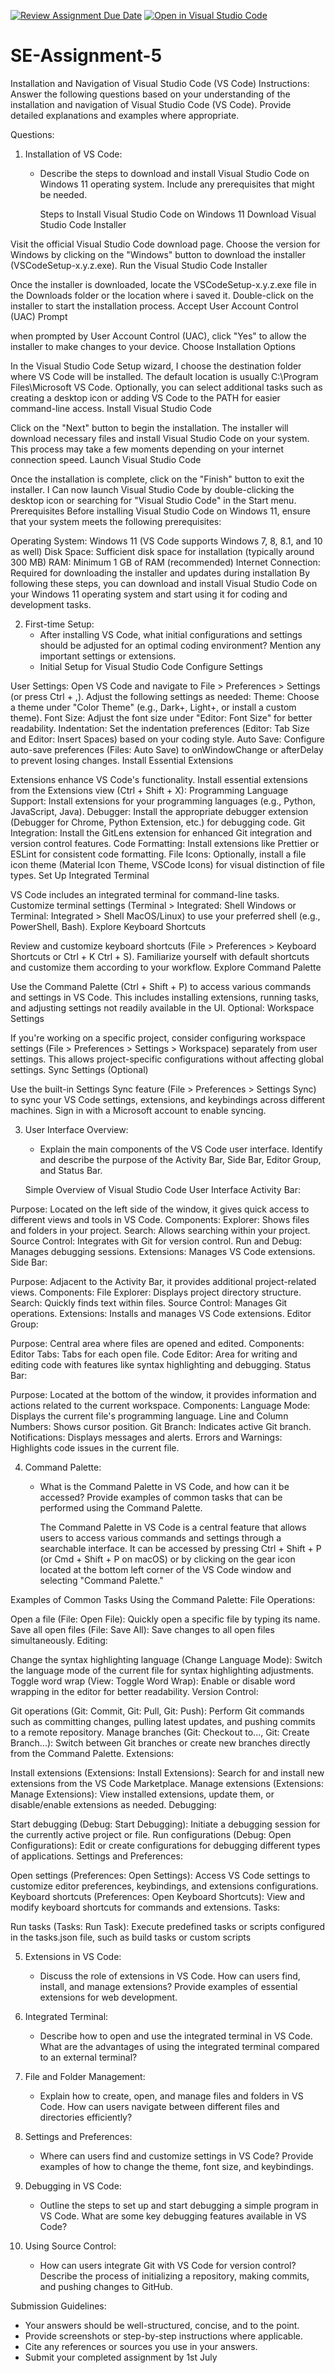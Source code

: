 [![Review Assignment Due Date](https://classroom.github.com/assets/deadline-readme-button-22041afd0340ce965d47ae6ef1cefeee28c7c493a6346c4f15d667ab976d596c.svg)](https://classroom.github.com/a/XoLGRbHq)
[![Open in Visual Studio Code](https://classroom.github.com/assets/open-in-vscode-2e0aaae1b6195c2367325f4f02e2d04e9abb55f0b24a779b69b11b9e10269abc.svg)](https://classroom.github.com/online_ide?assignment_repo_id=15294424&assignment_repo_type=AssignmentRepo)
# SE-Assignment-5
Installation and Navigation of Visual Studio Code (VS Code)
 Instructions:
Answer the following questions based on your understanding of the installation and navigation of Visual Studio Code (VS Code). Provide detailed explanations and examples where appropriate.

 Questions:

1. Installation of VS Code:
   - Describe the steps to download and install Visual Studio Code on Windows 11 operating system. Include any prerequisites that might be needed.

     Steps to Install Visual Studio Code on Windows 11
Download Visual Studio Code Installer

Visit the official Visual Studio Code download page.
Choose the version for Windows by clicking on the "Windows" button to download the installer (VSCodeSetup-x.y.z.exe).
Run the Visual Studio Code Installer

Once the installer is downloaded, locate the VSCodeSetup-x.y.z.exe file in the Downloads folder or the location where i saved it.
Double-click on the installer to start the installation process.
Accept User Account Control (UAC) Prompt

when prompted by User Account Control (UAC), click "Yes" to allow the installer to make changes to your device.
Choose Installation Options

In the Visual Studio Code Setup wizard, I choose the destination folder where VS Code will be installed. The default location is usually C:\Program Files\Microsoft VS Code.
Optionally, you can select additional tasks such as creating a desktop icon or adding VS Code to the PATH for easier command-line access.
Install Visual Studio Code

Click on the "Next" button to begin the installation.
The installer will download necessary files and install Visual Studio Code on your system. This process may take a few moments depending on your internet connection speed.
Launch Visual Studio Code

Once the installation is complete, click on the "Finish" button to exit the installer.
I Can now launch Visual Studio Code by double-clicking the desktop icon or searching for "Visual Studio Code" in the Start menu.
Prerequisites
Before installing Visual Studio Code on Windows 11, ensure that your system meets the following prerequisites:

Operating System: Windows 11 (VS Code supports Windows 7, 8, 8.1, and 10 as well)
Disk Space: Sufficient disk space for installation (typically around 300 MB)
RAM: Minimum 1 GB of RAM (recommended)
Internet Connection: Required for downloading the installer and updates during installation
By following these steps, you can download and install Visual Studio Code on your Windows 11 operating system and start using it for coding and development tasks.

2. First-time Setup:
   - After installing VS Code, what initial configurations and settings should be adjusted for an optimal coding environment? Mention any important settings or extensions.
   - Initial Setup for Visual Studio Code
Configure Settings

User Settings: Open VS Code and navigate to File > Preferences > Settings (or press Ctrl + ,). Adjust the following settings as needed:
Theme: Choose a theme under "Color Theme" (e.g., Dark+, Light+, or install a custom theme).
Font Size: Adjust the font size under "Editor: Font Size" for better readability.
Indentation: Set the indentation preferences (Editor: Tab Size and Editor: Insert Spaces) based on your coding style.
Auto Save: Configure auto-save preferences (Files: Auto Save) to onWindowChange or afterDelay to prevent losing changes.
Install Essential Extensions

Extensions enhance VS Code's functionality. Install essential extensions from the Extensions view (Ctrl + Shift + X):
Programming Language Support: Install extensions for your programming languages (e.g., Python, JavaScript, Java).
Debugger: Install the appropriate debugger extension (Debugger for Chrome, Python Extension, etc.) for debugging code.
Git Integration: Install the GitLens extension for enhanced Git integration and version control features.
Code Formatting: Install extensions like Prettier or ESLint for consistent code formatting.
File Icons: Optionally, install a file icon theme (Material Icon Theme, VSCode Icons) for visual distinction of file types.
Set Up Integrated Terminal

VS Code includes an integrated terminal for command-line tasks. Customize terminal settings (Terminal > Integrated: Shell Windows or Terminal: Integrated > Shell MacOS/Linux) to use your preferred shell (e.g., PowerShell, Bash).
Explore Keyboard Shortcuts

Review and customize keyboard shortcuts (File > Preferences > Keyboard Shortcuts or Ctrl + K Ctrl + S). Familiarize yourself with default shortcuts and customize them according to your workflow.
Explore Command Palette

Use the Command Palette (Ctrl + Shift + P) to access various commands and settings in VS Code. This includes installing extensions, running tasks, and adjusting settings not readily available in the UI.
Optional: Workspace Settings

If you're working on a specific project, consider configuring workspace settings (File > Preferences > Settings > Workspace) separately from user settings. This allows project-specific configurations without affecting global settings.
Sync Settings (Optional)

Use the built-in Settings Sync feature (File > Preferences > Settings Sync) to sync your VS Code settings, extensions, and keybindings across different machines. Sign in with a Microsoft account to enable syncing.

3. User Interface Overview:
   - Explain the main components of the VS Code user interface. Identify and describe the purpose of the Activity Bar, Side Bar, Editor Group, and Status Bar.

    Simple Overview of Visual Studio Code User Interface
Activity Bar:

Purpose: Located on the left side of the window, it gives quick access to different views and tools in VS Code.
Components:
Explorer: Shows files and folders in your project.
Search: Allows searching within your project.
Source Control: Integrates with Git for version control.
Run and Debug: Manages debugging sessions.
Extensions: Manages VS Code extensions.
Side Bar:

Purpose: Adjacent to the Activity Bar, it provides additional project-related views.
Components:
File Explorer: Displays project directory structure.
Search: Quickly finds text within files.
Source Control: Manages Git operations.
Extensions: Installs and manages VS Code extensions.
Editor Group:

Purpose: Central area where files are opened and edited.
Components:
Editor Tabs: Tabs for each open file.
Code Editor: Area for writing and editing code with features like syntax highlighting and debugging.
Status Bar:

Purpose: Located at the bottom of the window, it provides information and actions related to the current workspace.
Components:
Language Mode: Displays the current file's programming language.
Line and Column Numbers: Shows cursor position.
Git Branch: Indicates active Git branch.
Notifications: Displays messages and alerts.
Errors and Warnings: Highlights code issues in the current file.

4. Command Palette:
   - What is the Command Palette in VS Code, and how can it be accessed? Provide examples of common tasks that can be performed using the Command Palette.

     The Command Palette in VS Code is a central feature that allows users to access various commands and settings through a searchable interface. It can be accessed by pressing Ctrl + Shift + P (or Cmd + Shift + P on macOS) or by clicking on the gear icon located at the bottom left corner of the VS Code window and selecting "Command Palette."

Examples of Common Tasks Using the Command Palette:
File Operations:

Open a file (File: Open File): Quickly open a specific file by typing its name.
Save all open files (File: Save All): Save changes to all open files simultaneously.
Editing:

Change the syntax highlighting language (Change Language Mode): Switch the language mode of the current file for syntax highlighting adjustments.
Toggle word wrap (View: Toggle Word Wrap): Enable or disable word wrapping in the editor for better readability.
Version Control:

Git operations (Git: Commit, Git: Pull, Git: Push): Perform Git commands such as committing changes, pulling latest updates, and pushing commits to a remote repository.
Manage branches (Git: Checkout to..., Git: Create Branch...): Switch between Git branches or create new branches directly from the Command Palette.
Extensions:

Install extensions (Extensions: Install Extensions): Search for and install new extensions from the VS Code Marketplace.
Manage extensions (Extensions: Manage Extensions): View installed extensions, update them, or disable/enable extensions as needed.
Debugging:

Start debugging (Debug: Start Debugging): Initiate a debugging session for the currently active project or file.
Run configurations (Debug: Open Configurations): Edit or create configurations for debugging different types of applications.
Settings and Preferences:

Open settings (Preferences: Open Settings): Access VS Code settings to customize editor preferences, keybindings, and extensions configurations.
Keyboard shortcuts (Preferences: Open Keyboard Shortcuts): View and modify keyboard shortcuts for commands and extensions.
Tasks:

Run tasks (Tasks: Run Task): Execute predefined tasks or scripts configured in the tasks.json file, such as build tasks or custom scripts

5. Extensions in VS Code:
   - Discuss the role of extensions in VS Code. How can users find, install, and manage extensions? Provide examples of essential extensions for web development.

6. Integrated Terminal:
   - Describe how to open and use the integrated terminal in VS Code. What are the advantages of using the integrated terminal compared to an external terminal?

7. File and Folder Management:
   - Explain how to create, open, and manage files and folders in VS Code. How can users navigate between different files and directories efficiently?

8. Settings and Preferences:
   - Where can users find and customize settings in VS Code? Provide examples of how to change the theme, font size, and keybindings.

9. Debugging in VS Code:
   - Outline the steps to set up and start debugging a simple program in VS Code. What are some key debugging features available in VS Code?

10. Using Source Control:
    - How can users integrate Git with VS Code for version control? Describe the process of initializing a repository, making commits, and pushing changes to GitHub.

 Submission Guidelines:
- Your answers should be well-structured, concise, and to the point.
- Provide screenshots or step-by-step instructions where applicable.
- Cite any references or sources you use in your answers.
- Submit your completed assignment by 1st July 

